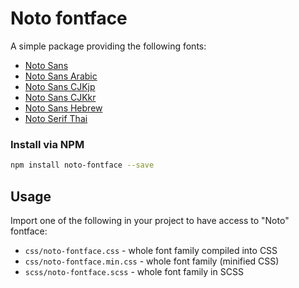 # Noto fontface

A simple package providing the following fonts:
* [Noto Sans](http://www.google.com/fonts/specimen/Noto+Sans)
* [Noto Sans Arabic](https://www.google.com/get/noto/#sans-arab)
* [Noto Sans CJKjp](https://www.google.com/get/noto/#sans-jpan)
* [Noto Sans CJKkr](https://www.google.com/get/noto/#sans-kore)
* [Noto Sans Hebrew](https://www.google.com/get/noto/#sans-hebr)
* [Noto Serif Thai](https://www.google.com/get/noto/#serif-thai)

### Install via NPM

```sh
npm install noto-fontface --save
```

## Usage

Import one of the following in your project to have access to "Noto" fontface:

* `css/noto-fontface.css` - whole font family compiled into CSS
* `css/noto-fontface.min.css` - whole font family (minified CSS)
* `scss/noto-fontface.scss` - whole font family in SCSS

